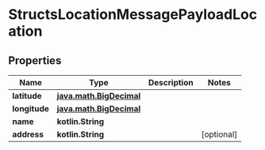 
# StructsLocationMessagePayloadLocation

## Properties
Name | Type | Description | Notes
------------ | ------------- | ------------- | -------------
**latitude** | [**java.math.BigDecimal**](java.math.BigDecimal.md) |  | 
**longitude** | [**java.math.BigDecimal**](java.math.BigDecimal.md) |  | 
**name** | **kotlin.String** |  | 
**address** | **kotlin.String** |  |  [optional]



